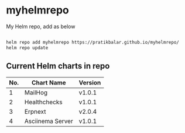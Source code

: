 # myhelmrepo
My Helm repo, add as below

```bash

helm repo add myhelmrepo https://pratikbalar.github.io/myhelmrepo/         
helm repo update

```
## Current Helm charts in repo

| No. | Chart Name | Version |
|----|----|----|
| 1 | MailHog | v1.0.1 |
| 2 | Healthchecks | v1.0.1 |
| 3 | Erpnext | v2.0.4 |
| 4 | Asciinema Server | v1.0.1 |
